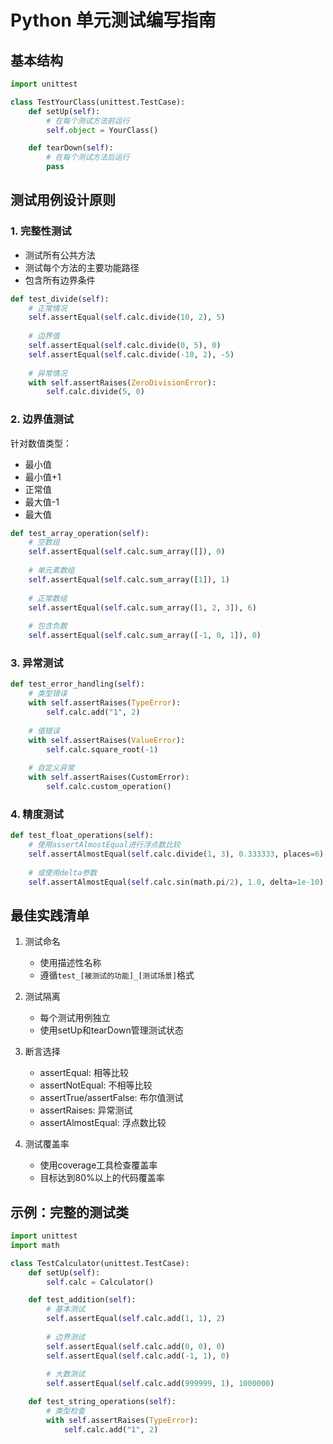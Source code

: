 # Python 单元测试编写指南

## 基本结构
```python
import unittest

class TestYourClass(unittest.TestCase):
    def setUp(self):
        # 在每个测试方法前运行
        self.object = YourClass()

    def tearDown(self):
        # 在每个测试方法后运行
        pass
```

## 测试用例设计原则

### 1. 完整性测试
- 测试所有公共方法
- 测试每个方法的主要功能路径
- 包含所有边界条件

```python
def test_divide(self):
    # 正常情况
    self.assertEqual(self.calc.divide(10, 2), 5)
    
    # 边界值
    self.assertEqual(self.calc.divide(0, 5), 0)
    self.assertEqual(self.calc.divide(-10, 2), -5)
    
    # 异常情况
    with self.assertRaises(ZeroDivisionError):
        self.calc.divide(5, 0)
```

### 2. 边界值测试
针对数值类型：
- 最小值
- 最小值+1
- 正常值
- 最大值-1
- 最大值

```python
def test_array_operation(self):
    # 空数组
    self.assertEqual(self.calc.sum_array([]), 0)
    
    # 单元素数组
    self.assertEqual(self.calc.sum_array([1]), 1)
    
    # 正常数组
    self.assertEqual(self.calc.sum_array([1, 2, 3]), 6)
    
    # 包含负数
    self.assertEqual(self.calc.sum_array([-1, 0, 1]), 0)
```

### 3. 异常测试
```python
def test_error_handling(self):
    # 类型错误
    with self.assertRaises(TypeError):
        self.calc.add("1", 2)
    
    # 值错误
    with self.assertRaises(ValueError):
        self.calc.square_root(-1)
    
    # 自定义异常
    with self.assertRaises(CustomError):
        self.calc.custom_operation()
```

### 4. 精度测试
```python
def test_float_operations(self):
    # 使用assertAlmostEqual进行浮点数比较
    self.assertAlmostEqual(self.calc.divide(1, 3), 0.333333, places=6)
    
    # 或使用delta参数
    self.assertAlmostEqual(self.calc.sin(math.pi/2), 1.0, delta=1e-10)
```

## 最佳实践清单

1. 测试命名
   - 使用描述性名称
   - 遵循`test_[被测试的功能]_[测试场景]`格式

2. 测试隔离
   - 每个测试用例独立
   - 使用setUp和tearDown管理测试状态

3. 断言选择
   - assertEqual: 相等比较
   - assertNotEqual: 不相等比较
   - assertTrue/assertFalse: 布尔值测试
   - assertRaises: 异常测试
   - assertAlmostEqual: 浮点数比较

4. 测试覆盖率
   - 使用coverage工具检查覆盖率
   - 目标达到80%以上的代码覆盖率

## 示例：完整的测试类

```python
import unittest
import math

class TestCalculator(unittest.TestCase):
    def setUp(self):
        self.calc = Calculator()

    def test_addition(self):
        # 基本测试
        self.assertEqual(self.calc.add(1, 1), 2)
        
        # 边界测试
        self.assertEqual(self.calc.add(0, 0), 0)
        self.assertEqual(self.calc.add(-1, 1), 0)
        
        # 大数测试
        self.assertEqual(self.calc.add(999999, 1), 1000000)

    def test_string_operations(self):
        # 类型检查
        with self.assertRaises(TypeError):
            self.calc.add("1", 2)
```
